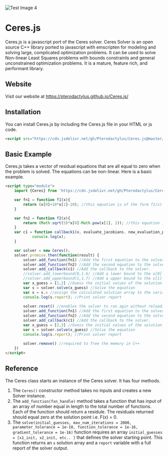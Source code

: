 ![Test Image 4](https://travis-ci.com/Pterodactylus/Ceres.js.svg?branch=master)

# Ceres.js
Ceres.js is a javascript port of the Ceres solver. Ceres Solver is an open source C++ library ported to javascript with emscripten for modeling and solving large, complicated optimization problems. It can be used to solve Non-linear Least Squares problems with bounds constraints and general unconstrained optimization problems. It is a mature, feature rich, and performant library.

## Website
Visit our website at https://pterodactylus.github.io/Ceres.js/

## Installation
You can install Ceres.js by including the Ceres.js file in your HTML or js code.

```HTML
<script src="https://cdn.jsdelivr.net/gh/Pterodactylus/Ceres.js@master/Ceres-v1.4.8.js"></script>
```

## Basic Example
Ceres.js takes a vector of residual equations that are all equal to zero when the problem is solved. The equations can be non-linear. Here is a basic example.

```html
<script type="module">
	import {Ceres} from 'https://cdn.jsdelivr.net/gh/Pterodactylus/Ceres.js@master/Ceres-v1.4.8.js' //Always imported via ES6 import

	var fn1 = function f1(x){
		return (x[0]+10*x[1]-20); //this equation is of the form f1(x) = 0 
	}

	var fn2 = function f2(x){
		return (Math.sqrt(5)*x[0]-Math.pow(x[1], 2)); //this equation is of the form f2(x) = 0 
	}
	var c1 = function callback1(x, evaluate_jacobians, new_evaluation_point){
			console.log(x);
	}

	var solver = new Ceres();
	solver.promise.then(function(result) { 
		solver.add_function(fn1) //Add the first equation to the solver.
		solver.add_function(fn2) //Add the second equation to the solver.
		solver.add_callback(c1) //Add the callback to the solver.
		//solver.add_lowerbound(0,1.6) //Add a lower bound to the x[0] variable
		//solver.add_upperbound(1,1.7) //Add a upper bound to the x[1] variable
		var x_guess = [1,2] //Guess the initial values of the solution.
		var s = solver.solve(x_guess) //Solve the equation
		var x = s.x //assign the calculated solution array to the variable x
		console.log(s.report); //Print solver report
		
		solver.reset() //enables the solver to run agin without reloading
		solver.add_function(fn1) //Add the first equation to the solver.
		solver.add_function(fn2) //Add the second equation to the solver.
		solver.add_callback(c1) //Add the callback to the solver.
		var x_guess = [2,3] //Guess the initial values of the solution.
		var s = solver.solve(x_guess) //Solve the equation
		console.log(s.report); //Print solver report
		
		solver.remove() //required to free the memory in C++
	})
</script>
```

## Reference
The Ceres class starts an instance of the Ceres solver. It has four methods.

1. The `Ceres()` constructor method takes no inputs and creates a new Solver instance.
2. The `add_function(fxn_handle)` method takes a function that has input of an array of number equal in length to the total number of functions. Each of the function should return a residule. The residuals returned should equal zero at the solution point i.e. F(x) = 0.
3. The `solve(initial_guesses, max_num_iterations = 2000, parameter_tolerance = 1e-10, function_tolerance = 1e-16, gradient_tolerance = 1e-16)` function requires an array `initial_guesses = [x1_init, x2_init, etc.. ]` that defines the solver starting point. This function returns an `x` solution array and a `report` variable with a full report of the solver output.